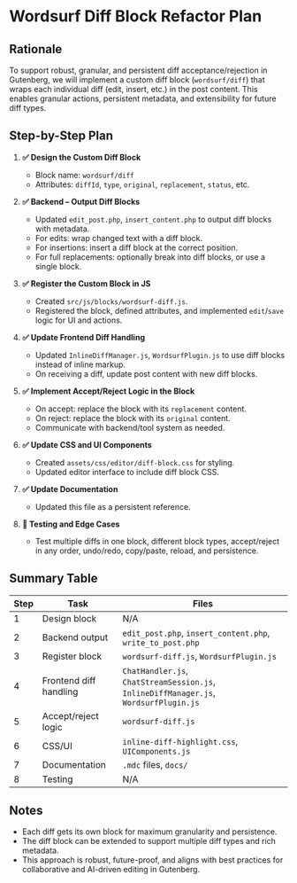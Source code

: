 # Wordsurf Diff Block Refactor Plan

## Rationale

To support robust, granular, and persistent diff acceptance/rejection in Gutenberg, we will implement a custom diff block (`wordsurf/diff`) that wraps each individual diff (edit, insert, etc.) in the post content. This enables granular actions, persistent metadata, and extensibility for future diff types.

## Step-by-Step Plan

1. **✅ Design the Custom Diff Block**
   - Block name: `wordsurf/diff`
   - Attributes: `diffId`, `type`, `original`, `replacement`, `status`, etc.

2. **✅ Backend – Output Diff Blocks**
   - Updated `edit_post.php`, `insert_content.php` to output diff blocks with metadata.
   - For edits: wrap changed text with a diff block.
   - For insertions: insert a diff block at the correct position.
   - For full replacements: optionally break into diff blocks, or use a single block.

3. **✅ Register the Custom Block in JS**
   - Created `src/js/blocks/wordsurf-diff.js`.
   - Registered the block, defined attributes, and implemented `edit`/`save` logic for UI and actions.

4. **✅ Update Frontend Diff Handling**
   - Updated `InlineDiffManager.js`, `WordsurfPlugin.js` to use diff blocks instead of inline markup.
   - On receiving a diff, update post content with new diff blocks.

5. **✅ Implement Accept/Reject Logic in the Block**
   - On accept: replace the block with its `replacement` content.
   - On reject: replace the block with its `original` content.
   - Communicate with backend/tool system as needed.

6. **✅ Update CSS and UI Components**
   - Created `assets/css/editor/diff-block.css` for styling.
   - Updated editor interface to include diff block CSS.

7. **✅ Update Documentation**
   - Updated this file as a persistent reference.

8. **🔄 Testing and Edge Cases**
   - Test multiple diffs in one block, different block types, accept/reject in any order, undo/redo, copy/paste, reload, and persistence.

## Summary Table

| Step | Task | Files |
|------|------|-------|
| 1 | Design block | N/A |
| 2 | Backend output | `edit_post.php`, `insert_content.php`, `write_to_post.php` |
| 3 | Register block | `wordsurf-diff.js`, `WordsurfPlugin.js` |
| 4 | Frontend diff handling | `ChatHandler.js`, `ChatStreamSession.js`, `InlineDiffManager.js`, `WordsurfPlugin.js` |
| 5 | Accept/reject logic | `wordsurf-diff.js` |
| 6 | CSS/UI | `inline-diff-highlight.css`, `UIComponents.js` |
| 7 | Documentation | `.mdc` files, `docs/` |
| 8 | Testing | N/A |

## Notes
- Each diff gets its own block for maximum granularity and persistence.
- The diff block can be extended to support multiple diff types and rich metadata.
- This approach is robust, future-proof, and aligns with best practices for collaborative and AI-driven editing in Gutenberg. 
